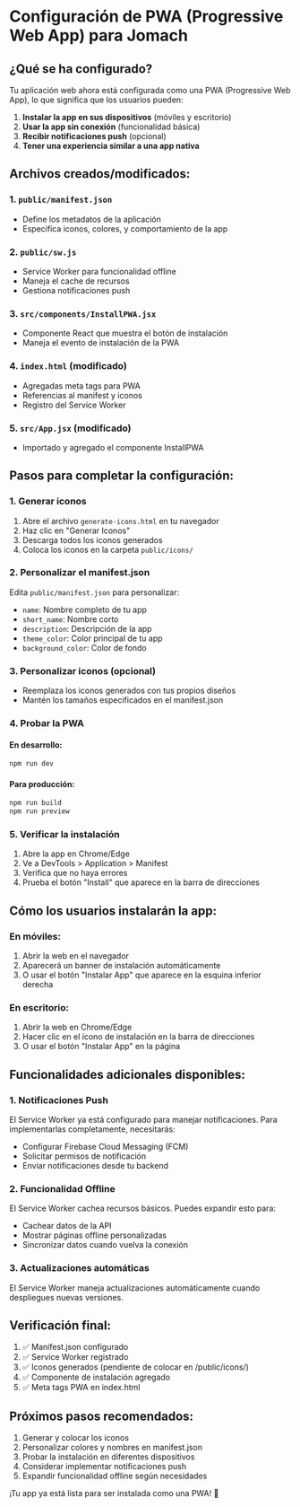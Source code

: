 # Configuración de PWA (Progressive Web App) para Jomach

## ¿Qué se ha configurado?

Tu aplicación web ahora está configurada como una PWA (Progressive Web App), lo que significa que los usuarios pueden:

1. **Instalar la app en sus dispositivos** (móviles y escritorio)
2. **Usar la app sin conexión** (funcionalidad básica)
3. **Recibir notificaciones push** (opcional)
4. **Tener una experiencia similar a una app nativa**

## Archivos creados/modificados:

### 1. `public/manifest.json`
- Define los metadatos de la aplicación
- Especifica iconos, colores, y comportamiento de la app

### 2. `public/sw.js`
- Service Worker para funcionalidad offline
- Maneja el cache de recursos
- Gestiona notificaciones push

### 3. `src/components/InstallPWA.jsx`
- Componente React que muestra el botón de instalación
- Maneja el evento de instalación de la PWA

### 4. `index.html` (modificado)
- Agregadas meta tags para PWA
- Referencias al manifest y iconos
- Registro del Service Worker

### 5. `src/App.jsx` (modificado)
- Importado y agregado el componente InstallPWA

## Pasos para completar la configuración:

### 1. Generar iconos
1. Abre el archivo `generate-icons.html` en tu navegador
2. Haz clic en "Generar Iconos"
3. Descarga todos los iconos generados
4. Coloca los iconos en la carpeta `public/icons/`

### 2. Personalizar el manifest.json
Edita `public/manifest.json` para personalizar:
- `name`: Nombre completo de tu app
- `short_name`: Nombre corto
- `description`: Descripción de la app
- `theme_color`: Color principal de tu app
- `background_color`: Color de fondo

### 3. Personalizar iconos (opcional)
- Reemplaza los iconos generados con tus propios diseños
- Mantén los tamaños especificados en el manifest.json

### 4. Probar la PWA

#### En desarrollo:
```bash
npm run dev
```

#### Para producción:
```bash
npm run build
npm run preview
```

### 5. Verificar la instalación
1. Abre la app en Chrome/Edge
2. Ve a DevTools > Application > Manifest
3. Verifica que no haya errores
4. Prueba el botón "Install" que aparece en la barra de direcciones

## Cómo los usuarios instalarán la app:

### En móviles:
1. Abrir la web en el navegador
2. Aparecerá un banner de instalación automáticamente
3. O usar el botón "Instalar App" que aparece en la esquina inferior derecha

### En escritorio:
1. Abrir la web en Chrome/Edge
2. Hacer clic en el ícono de instalación en la barra de direcciones
3. O usar el botón "Instalar App" en la página

## Funcionalidades adicionales disponibles:

### 1. Notificaciones Push
El Service Worker ya está configurado para manejar notificaciones. Para implementarlas completamente, necesitarás:
- Configurar Firebase Cloud Messaging (FCM)
- Solicitar permisos de notificación
- Enviar notificaciones desde tu backend

### 2. Funcionalidad Offline
El Service Worker cachea recursos básicos. Puedes expandir esto para:
- Cachear datos de la API
- Mostrar páginas offline personalizadas
- Sincronizar datos cuando vuelva la conexión

### 3. Actualizaciones automáticas
El Service Worker maneja actualizaciones automáticamente cuando despliegues nuevas versiones.

## Verificación final:

1. ✅ Manifest.json configurado
2. ✅ Service Worker registrado
3. ✅ Iconos generados (pendiente de colocar en /public/icons/)
4. ✅ Componente de instalación agregado
5. ✅ Meta tags PWA en index.html

## Próximos pasos recomendados:

1. Generar y colocar los iconos
2. Personalizar colores y nombres en manifest.json
3. Probar la instalación en diferentes dispositivos
4. Considerar implementar notificaciones push
5. Expandir funcionalidad offline según necesidades

¡Tu app ya está lista para ser instalada como una PWA! 🎉
